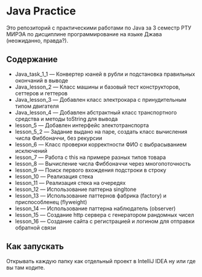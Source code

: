 # Java Practice

Это репозиторий с практическими работами по Java за 3 семестр РТУ МИРЭА по дисциплине программирование на языке Джава (неожиданно, правда?).

## Содержание

- Java_task_1_1 — Конвертер юаней в рубли и подстановка правильных окончаний в выводе
- Java_lesson_2 — Класс машины и базовый тест конструкторов, сеттеров и геттеров
- Java_lesson_3 — Добавлен класс электрокара с принудительным типом двигателя
- Java_lesson_4 — Добавлен абстрактный класс транспортного средства и методы toString для вывода
- lesson_5 — Добавлен интерфейс электотранспорта
- lesson_5_2 — Задание выдано на паре, создать класс вычисления числа Фиббоначчи, без рекурсии
- lesson_6 — Класс проверки корректности ФИО с выбрасыванием исключений
- lesson_7 — Работа с this на примере разных типов товара
- lesson_8 — Вычисление числа Фиббоначчи через многопоточность
- lesson_9 — Поиск первого вхождения подстроки в строку
- lesson_10 — Реализация стека
- lesson_11 — Реализация стека на очередях
- lesson_12 — Использование паттерна singltone
- lesson_13 — Использование паттернов фабрика (factory) и приспособленец (flyweight)
- lesson_14 — Использование паттерна наблюдатель (observer)
- lesson_15 — Создание http сервера с генератором рандомных чисел
- lesson_16 — Создание сайта с регистрацией и логином для отправки обратной связи

## Как запускать

Открывать каждую папку как отдельный проект в IntelliJ IDEA ну или где вы там кодите.
